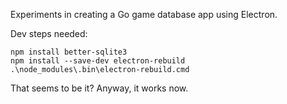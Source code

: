 Experiments in creating a Go game database app using Electron.

Dev steps needed:

```
npm install better-sqlite3
npm install --save-dev electron-rebuild
.\node_modules\.bin\electron-rebuild.cmd
```

That seems to be it? Anyway, it works now.
